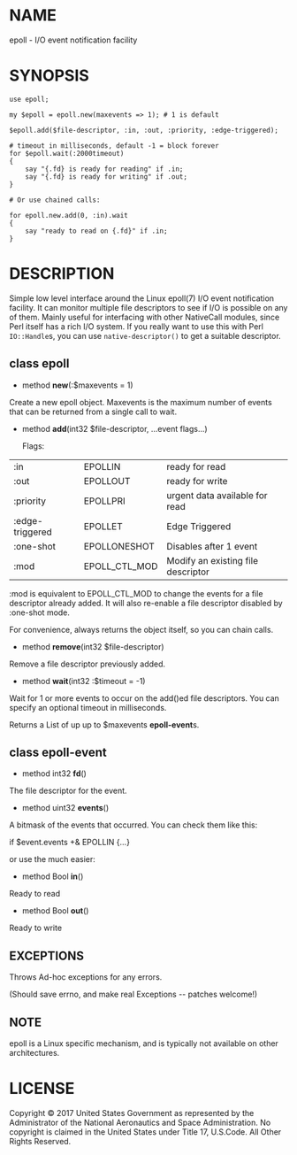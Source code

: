NAME
====

epoll - I/O event notification facility

SYNOPSIS
========

    use epoll;

    my $epoll = epoll.new(maxevents => 1); # 1 is default

    $epoll.add($file-descriptor, :in, :out, :priority, :edge-triggered);

    # timeout in milliseconds, default -1 = block forever
    for $epoll.wait(:2000timeout)
    {
        say "{.fd} is ready for reading" if .in;
        say "{.fd} is ready for writing" if .out;
    }

    # Or use chained calls:

    for epoll.new.add(0, :in).wait
    {
        say "ready to read on {.fd}" if .in;
    }

DESCRIPTION
===========

Simple low level interface around the Linux epoll(7) I/O event notification facility. It can monitor multiple file descriptors to see if I/O is possible on any of them. Mainly useful for interfacing with other NativeCall modules, since Perl itself has a rich I/O system. If you really want to use this with Perl `IO::Handle`s, you can use `native-descriptor()` to get a suitable descriptor.

class **epoll**
---------------

  * method **new**(:$maxevents = 1)

Create a new epoll object. Maxevents is the maximum number of events that can be returned from a single call to wait.

  * method **add**(int32 $file-descriptor, ...event flags...)

    Flags:

<table>
  <tr>
    <td>:in</td>
    <td>EPOLLIN</td>
    <td>ready for read</td>
  </tr>
  <tr>
    <td>:out</td>
    <td>EPOLLOUT</td>
    <td>ready for write</td>
  </tr>
  <tr>
    <td>:priority</td>
    <td>EPOLLPRI</td>
    <td>urgent data available for read</td>
  </tr>
  <tr>
    <td>:edge-triggered</td>
    <td>EPOLLET</td>
    <td>Edge Triggered</td>
  </tr>
  <tr>
    <td>:one-shot</td>
    <td>EPOLLONESHOT</td>
    <td>Disables after 1 event</td>
  </tr>
  <tr>
    <td>:mod</td>
    <td>EPOLL_CTL_MOD</td>
    <td>Modify an existing file descriptor</td>
  </tr>
</table>

:mod is equivalent to EPOLL_CTL_MOD to change the events for a file descriptor already added. It will also re-enable a file descriptor disabled by :one-shot mode.

For convenience, always returns the object itself, so you can chain calls.

  * method **remove**(int32 $file-descriptor)

Remove a file descriptor previously added.

  * method **wait**(int32 :$timeout = -1)

Wait for 1 or more events to occur on the add()ed file descriptors. You can specify an optional timeout in milliseconds.

Returns a List of up up to $maxevents **epoll-event**s.

class **epoll-event**
---------------------

  * method int32 **fd**()

The file descriptor for the event.

  * method uint32 **events**()

A bitmask of the events that occurred. You can check them like this:

if $event.events +& EPOLLIN {...}

or use the much easier:

  * method Bool **in**()

Ready to read

  * method Bool **out**()

Ready to write

EXCEPTIONS
----------

Throws Ad-hoc exceptions for any errors.

(Should save errno, and make real Exceptions -- patches welcome!)

NOTE
----

epoll is a Linux specific mechanism, and is typically not available on other architectures.

LICENSE
=======

Copyright © 2017 United States Government as represented by the Administrator of the National Aeronautics and Space Administration. No copyright is claimed in the United States under Title 17, U.S.Code. All Other Rights Reserved.

